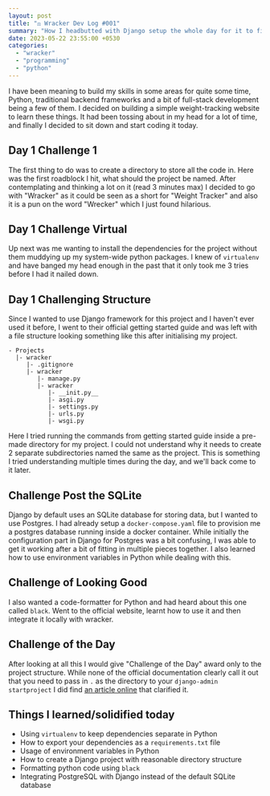 ```yaml
---
layout: post
title: "⚖️ Wracker Dev Log #001"
summary: "How I headbutted with Django setup the whole day for it to finally click around midnight"
date: 2023-05-22 23:55:00 +0530
categories:
  - "wracker"
  - "programming"
  - "python"
---
```


I have been meaning to build my skills in some areas for quite some time, Python, traditional backend frameworks and a bit of full-stack development being a few of them. I decided on building a simple weight-tracking website to learn these things. It had been tossing about in my head for a lot of time, and finally I decided to sit down and start coding it today.

## Day 1 Challenge 1

The first thing to do was to create a directory to store all the code in. Here was the first roadblock I hit, what should the project be named. After contemplating and thinking a lot on it (read 3 minutes max) I decided to go with "Wracker" as it could be seen as a short for "Weight Tracker" and also it is a pun on the word "Wrecker" which I just found hilarious.

## Day 1 Challenge Virtual

Up next was me wanting to install the dependencies for the project without them muddying up my system-wide python packages. I knew of `virtualenv` and have banged my head enough in the past that it only took me 3 tries before I had it nailed down.

## Day 1 Challenging Structure

Since I wanted to use Django framework for this project and I haven't ever used it before, I went to their official getting started guide and was left with a file structure looking something like this after initialising my project.

```text
- Projects
  |- wracker
     |- .gitignore
     |- wracker
        |- manage.py
        |- wracker
           |- __init.py__
           |- asgi.py
           |- settings.py
           |- urls.py
           |- wsgi.py
```

Here I tried running the commands from getting started guide inside a pre-made directory for my project. I could not understand why it needs to create 2 separate subdirectories named the same as the project. This is something I tried understanding multiple times during the day, and we'll back come to it later.

## Challenge Post the SQLite

Django by default uses an SQLite database for storing data, but I wanted to use Postgres. I had already setup a `docker-compose.yaml` file to provision me a postgres database running inside a docker container. While initially the configuration part in Django for Postgres was a bit confusing, I was able to get it working after a bit of fitting in multiple pieces together. I also learned how to use environment variables in Python while dealing with this.

## Challenge of Looking Good

I also wanted a code-formatter for Python and had heard about this one called `black`. Went to the official website, learnt how to use it and then integrate it locally with wracker.

## Challenge of the Day

After looking at all this I would give "Challenge of the Day" award only to the project structure. While none of the official documentation clearly call it out that you need to pass in `.` as the directory to your `django-admin startproject` I did find [an article online](https://automationpanda.com/2018/02/06/starting-a-django-project-in-an-existing-directory/) that clarified it.

## Things I learned/solidified today

- Using `virtualenv` to keep dependencies separate in Python
- How to export your dependencies as a `requirements.txt` file
- Usage of environment variables in Python
- How to create a Django project with reasonable directory structure
- Formatting python code using `black`
- Integrating PostgreSQL with Django instead of the default SQLite database
